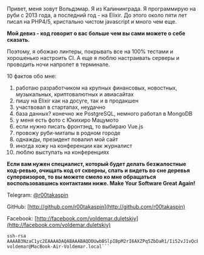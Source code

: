 Привет, меня зовут Вольдэмар. <!-- правда, по паспорту --> Я из Калининграда.
Я программирую на руби с 2013 года, а последний год - на Elixir. До этого около пяти лет писал на PHP4/5, кристально чистом javascript и много чем еще. 

**Мой девиз - код говорит о вас больше чем вы cами можете о себе сказать.**

Поэтому, я обожаю линтеры, покрывать все на 100% тестами и хорошенько настроить CI. А еще я люблю настраивать серверы и проводить ночи напролет в терминале.

10 фактов обо мне:

1. работаю разработчиком на крупных финансовых, новостных, музыкальных, криптовалютных и авиасайтах 
2. пишу на Elixir как на досуге, так и в продакшен <!--, а еще у меня дикий стояк на ФП, акторную модель и взаимодействие процессов -->
3. участвовал в стартапах, неудачно
4. база данных? конечно же PostgreSQL, немного работал в MongoDB
5. у меня есть фото с Юкихиро Мацумото
6. если нужно писать фронтэнд, то выбираю Vue.js
7. провожу руби-митапы в родном городе
8. однажды, президент повалил мой сайт
9. иногда хожу на конференции как журналист
10. люблю выступать на конференциях <!--, один раз - с подбитым глазом-->

**Если вам нужен специалист, который будет делать безжалостные код-ревью, очищать код от скверны, спать и видеть во сне деревья супервизоров, то вы можете смело ко мне обращаться воспользовавшись контактами ниже. Make Your Software Great Again!** 

Telegram: [@r00takaspin](https://t.me/r00takaspin)

GitHub: [http://github.com/r00takaspin](http://github.com/r00takaspin)

Facebook: [http://facebook.com/voldemar.duletskiy](http://facebook.com/voldemar.duletskiy)

```
ssh-rsa AAAAB3NzaC1yc2EAAAADAQABAAABAQDDUwbBSlpIBpM2rI6AXZPq5ZbDaR1/Ii52vJ1vQcEg92EtnIC5pYu/i3GrAfxvUwein6UsRaniipj1klA8elm84ZQql33MOmNFcwol8Y74epP8bT80HxThZPdW9mP+NmTTTYctGGyHugZo6eS1iCU1O8L57ckobZNW4xGCJ3PCv0I5LP8p5JQfydTPPQaqkJ2BYaf0f5jRLxvGJ9v10j3MEeTHU0Vy6fQG6wfcNwDP8zMhBrlabGmbrkoU+AUTOP0sSIwvkNGSddi4UB/oy/tOuvFXNPSbPpcVcNd7GXB4B0Rc+sJy+EGIwndyFYeuhBMpOvqBgL0RveZURAPLMRjv voldemar@MacBook-Air-Voldemar.local```
